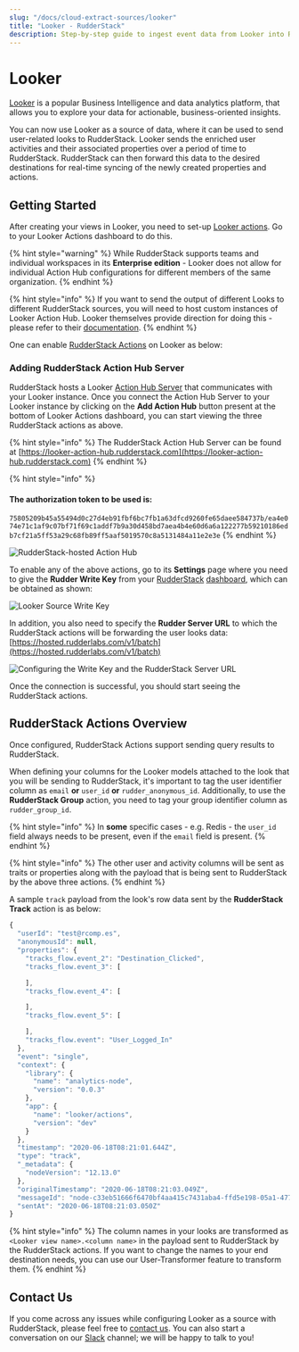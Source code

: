 ```yaml
---
slug: "/docs/cloud-extract-sources/looker"
title: "Looker - RudderStack"
description: Step-by-step guide to ingest event data from Looker into RudderStack
---
```


# Looker

[Looker](https://looker.com/) is a popular Business Intelligence and data analytics platform, that allows you to explore your data for actionable, business-oriented insights.

You can now use Looker as a source of data, where it can be used to send user-related looks to RudderStack. Looker sends the enriched user activities and their associated properties over a period of time to RudderStack. RudderStack can then forward this data to the desired destinations for real-time syncing of the newly created properties and actions.

## Getting Started

After creating your views in Looker, you need to set-up [Looker actions](https://docs.looker.com/admin-options/platform/actions). Go to your Looker Actions dashboard to do this.

{% hint style="warning" %}
While RudderStack supports teams and individual workspaces in its **Enterprise edition** - Looker does not allow for individual Action Hub configurations for different members of the same organization.
{% endhint %}

{% hint style="info" %}
If you want to send the output of different Looks to different RudderStack sources, you will need to host custom instances of Looker Action Hub. Looker themselves provide direction for doing this - please refer to their [documentation](https://docs.looker.com/sharing-and-publishing/action-hub#setting_up_a_local_action_hub_server).
{% endhint %}

One can enable [RudderStack Actions](https://github.com/rudderlabs/actions) on Looker as below:

### **Adding RudderStack Action Hub Server**

RudderStack hosts a Looker [Action Hub Server](https://docs.looker.com/sharing-and-publishing/action-hub#writing_an_action) that communicates with your Looker instance. Once you connect the Action Hub Server to your Looker instance by clicking on the **Add Action Hub** button present at the bottom of Looker Actions dashboard, you can start viewing the three RudderStack actions as above.

{% hint style="info" %}
The RudderStack Action Hub Server can be found at [https://looker-action-hub.rudderstack.com](https://looker-action-hub.rudderstack.com)
{% endhint %}

{% hint style="info" %}

#### **The authorization token to be used is:**

`75805209b45a55494d0c27d4eb91fbf6bc7fb1a63dfcd9260fe65daee584737b/ea4e074e71c1af9c07bf71f69c1addf7b9a30d458bd7aea4b4e60d6a6a122277b59210186edb7cf21a5ff53a29c68fb89ff5aaf5019570c8a5131484a11e2e3e`
{% endhint %}

![RudderStack-hosted Action Hub](../.gitbook/assets/image%20%2828%29.png)

To enable any of the above actions, go to its **Settings** page where you need to give the **Rudder Write Key** from your [RudderStack](https://app.rudderstack.com) [dashboard](https://app.rudderstack.com/), which can be obtained as shown:

![Looker Source Write Key](../.gitbook/assets/screen-shot-2020-12-04-at-11.02.19-am.png)

In addition, you also need to specify the **Rudder Server URL** to which the RudderStack actions will be forwarding the user looks data: [https://hosted.rudderlabs.com/v1/batch](https://hosted.rudderlabs.com/v1/batch)

![Configuring the Write Key and the RudderStack Server URL](../.gitbook/assets/image%20%2811%29.png)

Once the connection is successful, you should start seeing the RudderStack actions.

## RudderStack Actions Overview

Once configured, RudderStack Actions support sending query results to RudderStack.

When defining your columns for the Looker models attached to the look that you will be sending to RudderStack, it's important to tag the user identifier column as `email` **or** `user_id` **or** `rudder_anonymous_id`. Additionally, to use the **RudderStack Group** action, you need to tag your group identifier column as `rudder_group_id`.

{% hint style="info" %}
In **some** specific cases - e.g. Redis - the `user_id` field always needs to be present, even if the `email` field is present.
{% endhint %}

{% hint style="info" %}
The other user and activity columns will be sent as traits or properties along with the payload that is being sent to RudderStack by the above three actions.
{% endhint %}

A sample `track` payload from the look's row data sent by the **RudderStack Track** action is as below:

```javascript
{
  "userId": "test@rcomp.es",
  "anonymousId": null,
  "properties": {
    "tracks_flow.event_2": "Destination_Clicked",
    "tracks_flow.event_3": [

    ],
    "tracks_flow.event_4": [

    ],
    "tracks_flow.event_5": [

    ],
    "tracks_flow.event": "User_Logged_In"
  },
  "event": "single",
  "context": {
    "library": {
      "name": "analytics-node",
      "version": "0.0.3"
    },
    "app": {
      "name": "looker/actions",
      "version": "dev"
    }
  },
  "timestamp": "2020-06-18T08:21:01.644Z",
  "type": "track",
  "_metadata": {
    "nodeVersion": "12.13.0"
  },
  "originalTimestamp": "2020-06-18T08:21:03.049Z",
  "messageId": "node-c33eb51666f6470bf4aa415c7431aba4-ffd5e198-05a1-477a-9c2c-85be30749b8b",
  "sentAt": "2020-06-18T08:21:03.050Z"
}
```

{% hint style="info" %}
The column names in your looks are transformed as `<Looker view name>.<column name>` in the payload sent to RudderStack by the RudderStack actions. If you want to change the names to your end destination needs, you can use our User-Transformer feature to transform them.
{% endhint %}

## Contact Us

If you come across any issues while configuring Looker as a source with RudderStack, please feel free to [contact us](mailto:%20docs@rudderstack.com). You can also start a conversation on our [Slack](https://resources.rudderstack.com/join-rudderstack-slack) channel; we will be happy to talk to you!
